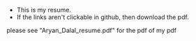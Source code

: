 - This is my resume.
- If the links aren't clickable in github, then download the pdf.

please see "Aryan_Dalal_resume.pdf" for the pdf of my pdf